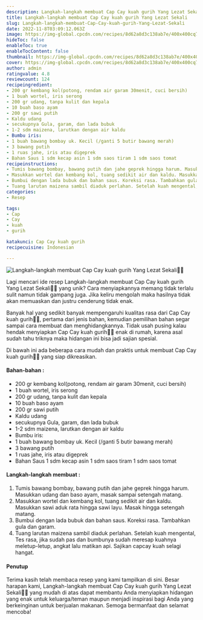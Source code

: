 ```yaml
---
description: Langkah-langkah membuat Cap Cay kuah gurih Yang Lezat Sekali"
title: Langkah-langkah membuat Cap Cay kuah gurih Yang Lezat Sekali
slug: Langkah-langkah-membuat-Cap-Cay-kuah-gurih-Yang-Lezat-Sekali
date: 2022-11-8T03:09:12.063Z
image: https://img-global.cpcdn.com/recipes/8d62a8d3c138ab7e/400x400cq70/photo.jpg
hideToc: false
enableToc: true
enableTocContent: false
thumbnail: https://img-global.cpcdn.com/recipes/8d62a8d3c138ab7e/400x400cq70/photo.jpg
cover: https://img-global.cpcdn.com/recipes/8d62a8d3c138ab7e/400x400cq70/photo.jpg
author: admin
ratingvalue: 4.8
reviewcount: 124
recipeingredient:
- 200 gr kembang kol(potong, rendam air garam 30menit, cuci bersih)
- 1 buah wortel, iris serong
- 200 gr udang, tanpa kulit dan kepala
- 10 buah baso ayam
- 200 gr sawi putih
- Kaldu udang
- secukupnya Gula, garam, dan lada bubuk
- 1-2 sdm maizena, larutkan dengan air kaldu
- Bumbu iris:
- 1 buah bawang bombay uk. Kecil (/ganti 5 butir bawang merah)
- 3 bawang putih
- 1 ruas jahe, iris atau digeprek
- Bahan Saus 1 sdm kecap asin 1 sdm saos tiram 1 sdm saos tomat
recipeinstructions:
- Tumis bawang bombay, bawang putih dan jahe geprek hingga harum. Masukkan udang dan baso ayam, masak sampai setengah matang.
- Masukkan wortel dan kembang kol, tuang sedikit air dan kaldu. Masukkan sawi aduk rata hingga sawi layu. Masak hingga setengah matang.
- Bumbui dengan lada bubuk dan bahan saus. Koreksi rasa. Tambahkan gula dan garam.
- Tuang larutan maizena sambil diaduk perlahan. Setelah kuah mengental, Tes rasa, jika sudah pas dan bumbunya sudah meresap kuahnya meletup-letup, angkat lalu matikan api. Sajikan capcay kuah selagi hangat.
categories:
- Resep

tags:
- Cap
- Cay
- kuah
- gurih

katakunci: Cap Cay kuah gurih
recipecuisine: Indonesian

---
```


![Langkah-langkah membuat Cap Cay kuah gurih Yang Lezat Sekali👩‍🍳](https://img-global.cpcdn.com/recipes/8d62a8d3c138ab7e/400x400cq70/photo.jpg)

Lagi mencari ide resep Langkah-langkah membuat Cap Cay kuah gurih Yang Lezat Sekali👩‍🍳 yang unik? Cara menyiapkannya memang tidak terlalu sulit namun tidak gampang juga. Jika keliru mengolah maka hasilnya tidak akan memuaskan dan justru cenderung tidak enak.

Banyak hal yang sedikit banyak mempengaruhi kualitas rasa dari Cap Cay kuah gurih👩‍🍳, pertama dari jenis bahan, kemudian pemilihan bahan segar sampai cara membuat dan menghidangkannya. Tidak usah pusing kalau hendak menyiapkan Cap Cay kuah gurih👩‍🍳 enak di rumah, karena asal sudah tahu triknya maka hidangan ini bisa jadi sajian spesial.

Di bawah ini ada beberapa cara mudah dan praktis untuk membuat Cap Cay kuah gurih👩‍🍳 yang siap dikreasikan.

<!--inarticleads1-->

#### Bahan-bahan :

- 200 gr kembang kol(potong, rendam air garam 30menit, cuci bersih)
- 1 buah wortel, iris serong
- 200 gr udang, tanpa kulit dan kepala
- 10 buah baso ayam
- 200 gr sawi putih
- Kaldu udang
- secukupnya Gula, garam, dan lada bubuk
- 1-2 sdm maizena, larutkan dengan air kaldu
- Bumbu iris:
- 1 buah bawang bombay uk. Kecil (/ganti 5 butir bawang merah)
- 3 bawang putih
- 1 ruas jahe, iris atau digeprek
- Bahan Saus 1 sdm kecap asin 1 sdm saos tiram 1 sdm saos tomat

<!--inarticleads2-->

#### Langkah-langkah membuat :

1. Tumis bawang bombay, bawang putih dan jahe geprek hingga harum. Masukkan udang dan baso ayam, masak sampai setengah matang.
1. Masukkan wortel dan kembang kol, tuang sedikit air dan kaldu. Masukkan sawi aduk rata hingga sawi layu. Masak hingga setengah matang.
1. Bumbui dengan lada bubuk dan bahan saus. Koreksi rasa. Tambahkan gula dan garam.
1. Tuang larutan maizena sambil diaduk perlahan. Setelah kuah mengental, Tes rasa, jika sudah pas dan bumbunya sudah meresap kuahnya meletup-letup, angkat lalu matikan api. Sajikan capcay kuah selagi hangat.

#### Penutup

Terima kasih telah membaca resep yang kami tampilkan di sini. Besar harapan kami, Langkah-langkah membuat Cap Cay kuah gurih Yang Lezat Sekali👩‍🍳 yang mudah di atas dapat membantu Anda menyiapkan hidangan yang enak untuk keluarga/teman maupun menjadi inspirasi bagi Anda yang berkeinginan untuk berjualan makanan. Semoga bermanfaat dan selamat mencoba!